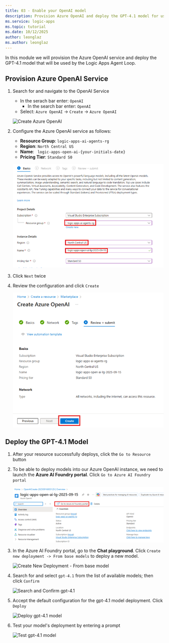 ```yaml
---
title: 03 - Enable your OpenAI model
description: Provision Azure OpenAI and deploy the GPT-4.1 model for use with a Logic Apps Agent Loop.
ms.service: logic-apps
ms.topic: tutorial
ms.date: 10/12/2025
author: leonglaz
ms.author: leonglaz
---
```


In this module we will provision the Azure OpenAI service and deploy the GPT-4.1 model that will be used by the Logic Apps Agent Loop.

## Provision Azure OpenAI Service
1. Search for and navigate to the OpenAI Service

    - In the serach bar enter: `OpenAI`
        - In the search bar enter: `OpenAI`
    - Select: `Azure OpenAI` -> `Create` -> `Azure OpenAI`
    
    ![Create Azure OpenAI](./images/04_01_create_azure_open_ai.png "Create New Azure OpenAI Instance")

1. Configure the Azure OpenAI service as follows:

    - **Resource Group**: `logic-apps-ai-agents-rg`
    - **Region**: `North Central US`
    - **Name**: ` logic-apps-open-ai-{your-initials-date}`
    - **Pricing Tier**: `Standard S0`
    

    ![Configure Azure OpenAI](./images/04_02_configure_azure_open_ai.png "Configure Azure OpenAI")

1. Click `Next` twice

1. Review the configuration and click `Create`

    ![Create Azure OpenAI](./images/04_03_create_azure_open_ai.png "Create Azure OpenAI Instance")

## Deploy the GPT-4.1 Model
1. After your resource successfully deploys, click the `Go to Resource` button

1. To be able to deploy models into our Azure OpenAI instance, we need to launch the **Azure AI Foundry portal**. Click `Go to Azure AI Foundry portal` 

    ![Launch Azure AI Foundry Portal](./images/04_04_launch_azure_ai_foundry_portal.png "Launch Azure AI Foundry Portal")

1. In the Azure AI Foundry portal, go to the **Chat playground**. Click `Create new deployment -> From base models` to deploy a new model.

    ![Create New Deployment - From base model](./images/04_05_create_new_deployment_from_base_model.png "Create new deployment - from base model")

1. Search for and select `gpt-4.1` from the list of available models; then click `Confirm`

    ![Search and Confirm gpt-4.1](./images/04_06_search_confirm_gpt-4-1-model.png "Search and confirm gpt-4.1 model")

1. Accept the default configuration for the gpt-4.1 model deployment. Click `Deploy`

    ![Deploy gpt-4.1 model](./images/04_07_deploy_gpt-4-1-model.png "Deploy gpt-4.1 model")

1. Test your model's deployment by entering a prompt 

    ![Test gpt-4.1 model](./images/04_08_gpt-4-1_test_prompt.png "Test gpt-4.1 model")
